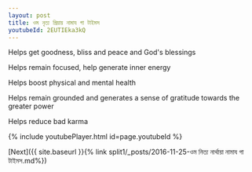 ```yaml
---
layout: post
title: ওম নৃত্য প্রিয়ায় নামায গা টাইমস
youtubeId: 2EUTIEka3kQ
---
```

 
 
Helps get goodness, bliss and peace and God's blessings
 
Helps remain focused, help generate inner energy 
 
Helps boost physical and mental health 
 
Helps remain grounded and generates a sense of gratitude towards the greater power 
 
Helps reduce bad karma
 
 
 
 


{% include youtubePlayer.html id=page.youtubeId %}
 
[Next]({{ site.baseurl }}{% link  split1/_posts/2016-11-25-ওম নিত্য নার্থায়া নামায গা টাইমস.md%})
 
